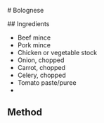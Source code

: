 # Bolognese

## Ingredients

- Beef mince
- Pork mince
- Chicken or vegetable stock
- Onion, chopped
- Carrot, chopped
- Celery, chopped
- Tomato paste/puree
-

## Method
